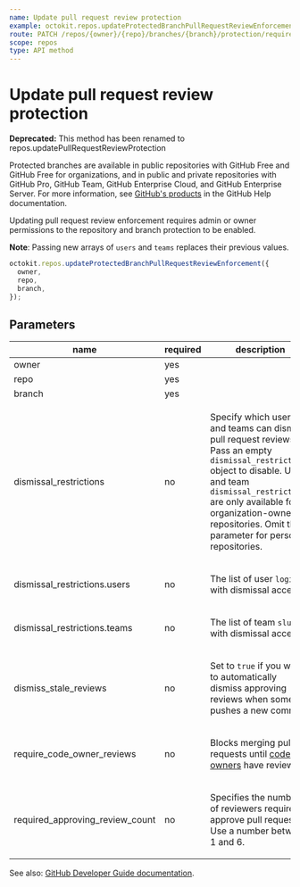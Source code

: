 ```yaml
---
name: Update pull request review protection
example: octokit.repos.updateProtectedBranchPullRequestReviewEnforcement({ owner, repo, branch })
route: PATCH /repos/{owner}/{repo}/branches/{branch}/protection/required_pull_request_reviews
scope: repos
type: API method
---
```


# Update pull request review protection

**Deprecated:** This method has been renamed to repos.updatePullRequestReviewProtection

Protected branches are available in public repositories with GitHub Free and GitHub Free for organizations, and in public and private repositories with GitHub Pro, GitHub Team, GitHub Enterprise Cloud, and GitHub Enterprise Server. For more information, see [GitHub's products](https://help.github.com/github/getting-started-with-github/githubs-products) in the GitHub Help documentation.

Updating pull request review enforcement requires admin or owner permissions to the repository and branch protection to be enabled.

**Note**: Passing new arrays of `users` and `teams` replaces their previous values.

```js
octokit.repos.updateProtectedBranchPullRequestReviewEnforcement({
  owner,
  repo,
  branch,
});
```

## Parameters

<table>
  <thead>
    <tr>
      <th>name</th>
      <th>required</th>
      <th>description</th>
    </tr>
  </thead>
  <tbody>
    <tr><td>owner</td><td>yes</td><td>

</td></tr>
<tr><td>repo</td><td>yes</td><td>

</td></tr>
<tr><td>branch</td><td>yes</td><td>

</td></tr>
<tr><td>dismissal_restrictions</td><td>no</td><td>

Specify which users and teams can dismiss pull request reviews. Pass an empty `dismissal_restrictions` object to disable. User and team `dismissal_restrictions` are only available for organization-owned repositories. Omit this parameter for personal repositories.

</td></tr>
<tr><td>dismissal_restrictions.users</td><td>no</td><td>

The list of user `login`s with dismissal access

</td></tr>
<tr><td>dismissal_restrictions.teams</td><td>no</td><td>

The list of team `slug`s with dismissal access

</td></tr>
<tr><td>dismiss_stale_reviews</td><td>no</td><td>

Set to `true` if you want to automatically dismiss approving reviews when someone pushes a new commit.

</td></tr>
<tr><td>require_code_owner_reviews</td><td>no</td><td>

Blocks merging pull requests until [code owners](https://help.github.com/articles/about-code-owners/) have reviewed.

</td></tr>
<tr><td>required_approving_review_count</td><td>no</td><td>

Specifies the number of reviewers required to approve pull requests. Use a number between 1 and 6.

</td></tr>
  </tbody>
</table>

See also: [GitHub Developer Guide documentation](https://developer.github.com/v3/repos/branches/#update-pull-request-review-protection).
